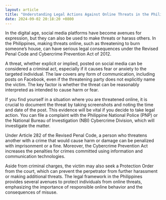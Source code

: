 ```yaml
---
layout: article
title: "Understanding Legal Actions Against Online Threats in the Philippines"
date: 2024-09-02 20:18:20 +0800
---
```


<p>In the digital age, social media platforms have become avenues for expression, but they can also be used to make threats or harass others. In the Philippines, making threats online, such as threatening to burn someone’s house, can have serious legal consequences under the Revised Penal Code and Cybercrime Prevention Act of 2012.</p><p>A threat, whether explicit or implied, posted on social media can be considered a criminal act, especially if it causes fear or anxiety to the targeted individual. The law covers any form of communication, including posts on Facebook, even if the threatening party does not explicitly name the victim. The key factor is whether the threat can be reasonably interpreted as intended to cause harm or fear.</p><p>If you find yourself in a situation where you are threatened online, it is crucial to document the threat by taking screenshots and noting the time and date of the post. This evidence will be vital if you decide to take legal action. You can file a complaint with the Philippine National Police (PNP) or the National Bureau of Investigation (NBI) Cybercrime Division, which will investigate the matter.</p><p>Under Article 282 of the Revised Penal Code, a person who threatens another with a crime that would cause harm or damage can be penalized with imprisonment or a fine. Moreover, the Cybercrime Prevention Act increases the penalties for crimes committed using information and communication technologies.</p><p>Aside from criminal charges, the victim may also seek a Protection Order from the court, which can prevent the perpetrator from further harassment or making additional threats. The legal framework in the Philippines provides several avenues to protect individuals from online threats, emphasizing the importance of responsible online behavior and the consequences of misuse.</p>